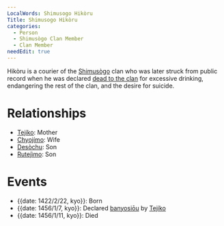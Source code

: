 ```yaml
---
LocalWords: Shimusogo Hikòru
Title: Shimusogo Hikòru
categories:
  - Person
  - Shimusògo Clan Member
  - Clan Member
needEdit: true
---
```


Hikòru is a courier of the [Shimusògo]() clan who was later struck from public record when he was declared [dead to the clan](/banyosiōu/) for excessive drinking, endangering the rest of the clan, and the desire for suicide.

# Relationships

* [Tejíko](/shimusogo-tejíko/): Mother
* [Chyojímo](/shimusogo-chyojímo/): Wife
* [Desòchu](/shimusogo-desòchu/): Son
* [Rutejìmo](/shimusogo-rutejìmo/): Son

# Events

* {{date: 1422/2/22, kyo}}: Born
* {{date: 1456/1/7, kyo}}: Declared [banyosiōu]() by [Tejíko](/shimusogo-tejíko/)
* {{date: 1456/1/11, kyo}}: Died

